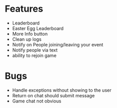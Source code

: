 # Features
  -  Leaderboard
  -  Easter Egg Leaderboard
  -  More Info button
  -  Clean up logs
  -  Notify on People joining/leaving your event
  -  Notify people via text
  - ability to rejoin game

# Bugs
  -  Handle exceptions without showing to the user
  -  Return on chat should submit message
  -  Game chat not obvious
